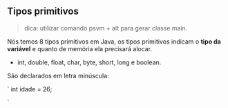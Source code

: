 ## Tipos primitivos
>dica: utilizar comando psvm + alt para gerar classe main.

Nós temos 8 tipos primitivos em Java, os tipos primitivos indicam o **tipo da variável** e quanto de memória ela precisará alocar.

- int, double, float, char, byte, short, long e boolean.

São declarados em letra minúscula:

`
int idade = 26;

`

